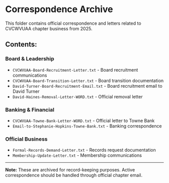 # Correspondence Archive

This folder contains official correspondence and letters related to CVCWVUAA chapter business from 2025.

## Contents:

### Board & Leadership
- `CVCWVUAA-Board-Recruitment-Letter.txt` - Board recruitment communications
- `CVCWVUAA-Board-Transition-Letter.txt` - Board transition documentation
- `David-Turner-Board-Recruitment-Email.txt` - Board recruitment email to David Turner
- `David-Haines-Removal-Letter-WORD.txt` - Official removal letter

### Banking & Financial
- `CVCWVUAA-Towne-Bank-Letter-WORD.txt` - Official letter to Towne Bank
- `Email-to-Stephanie-Hopkins-Towne-Bank.txt` - Banking correspondence

### Official Business
- `Formal-Records-Demand-Letter.txt` - Records request documentation
- `Membership-Update-Letter.txt` - Membership communications

---

**Note:** These are archived for record-keeping purposes. Active correspondence should be handled through official chapter email.
